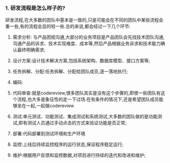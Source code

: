 ### 1. 研发流程是怎么样子的?

研发流程,在大多数的团队中基本是一致的,只是可能会在不同的团队中某些流程会重一些,有的流程会显的轻一些.总的来说,都会经过一下几个环节:

1. 需求分析: 与产品团规沟通,大部分的业务项目是产品团队会先找技术团队沟通,沟通产品的诉求、技术实现难度、成本等,然后产品根据业务诉求和技术能力确认最终明确需求;

2. 设计方案:设计技术解决方案,包括系统架构、数据库模型、接口方案等;

3. 任务拆解、分配:任务拆解、分配给团队成员,逐一落地执行;

4. 编码:

5. 代码审查:就是codereview,很多团队其实是没有这个步骤的,即使一些团队有这个流程,也大多是象征性的走一下过场.在有条件的情况下,还是希望团队成员能够坐在一起,一起做codereview

6. 测试:单元测试、功能测试、集成测试和系统测试,大多数的团队做的是功能测试,即有测试人员通过手动点击的方式来验证功能是否正常;

7. 部署:代码部署到测试环境和生产环境

8. 监控:上线后持续监控程序的运行状态,保证程序稳定运行; 

9. 维护:根据用户反馈和监控数据,对项目进行持续的迭代和改进和维护;